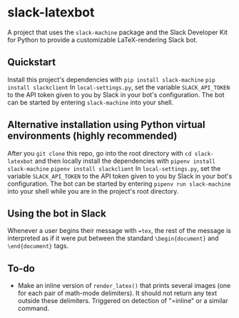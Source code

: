 # slack-latexbot
A project that uses the `slack-machine` package and the Slack Developer Kit for Python to provide a customizable LaTeX-rendering Slack bot.

## Quickstart
Install this project's dependencies with
`pip install slack-machine`
`pip install slackclient`
In `local-settings.py`, set the variable `SLACK_API_TOKEN` to the API token given to you by Slack in your bot's configuration.
The bot can be started by entering `slack-machine` into your shell.


## Alternative installation using Python virtual environments (highly recommended)
After you `git clone` this repo, go into the root directory with `cd slack-latexbot` and then locally install the dependencies with
`pipenv install slack-machine`
`pipenv install slackclient`
In `local-settings.py`, set the variable `SLACK_API_TOKEN` to the API token given to you by Slack in your bot's configuration.
The bot can be started by entering `pipenv run slack-machine` into your shell while you are in the project's root directory.

## Using the bot in Slack
Whenever a user begins their message with `=tex`, the rest of the message is interpreted as if it were put between the standard `\begin{document}` and `\end{document}` tags.

## To-do
- Make an inline version of `render_latex()` that prints several images (one for each pair of math-mode delimiters). It should not return any text outside these delimiters. Triggered on detection of "=inline" or a similar command.
